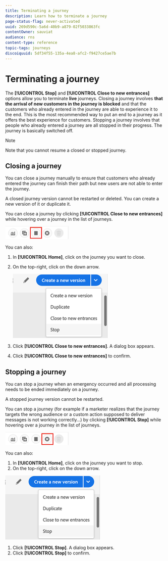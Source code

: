 ```yaml
---
title: Terminating a journey
description: Learn how to terminate a journey
page-status-flag: never-activated
uuid: 269d590c-5a6d-40b9-a879-02f5033863fc
contentOwner: sauviat
audience: rns
content-type: reference
topic-tags: journeys
discoiquuid: 5df34f55-135a-4ea8-afc2-f9427ce5ae7b
---
```


# Terminating a journey

The **[!UICONTROL Stop]** and **[!UICONTROL Close to new entrances]** options allow you to terminate **live** journeys. Closing a journey involves **that the arrival of new customers in the journey is blocked** and that the customers who already entered in the journey are able to experience it to the end. This is the most recommended way to put an end to a journey as it offers the best experience for customers. Stopping a journey involves that people who already entered a journey are all stopped in their progress. The journey is basically switched off.

>[!NOTE]
>
>Note that you cannot resume a closed or stopped journey.

## Closing a journey

You can close a journey manually to ensure that customers who already entered the journey can finish their path but new users are not able to enter the journey.

A closed journey version cannot be restarted or deleted. You can create a new version of it or duplicate it.

You can close a journey by clicking **[!UICONTROL Close to new entrances]** while hovering over a journey in the list of journeys.

![](../assets/do-not-localize/journey-finish-quick-action.png)

You can also:

1. In **[!UICONTROL Home]**, click on the journey you want to close.
1. On the top-right, click on the down arrow.

    ![](../assets/finish_drop_down_list.png)

1. Click **[!UICONTROL Close to new entrances]**. A dialog box appears.
1. Click **[!UICONTROL Close to new entrances]** to confirm.

## Stopping a journey

You can stop a journey when an emergency occurred and all processing needs to be ended immediately on a journey.

A stopped journey version cannot be restarted.

You can stop a journey (for example if a marketer realizes that the journey targets the wrong audience or a custom action supposed to deliver messages is not working correctly…) by clicking **[!UICONTROL Stop]** while hovering over a journey in the list of journeys.

![](../assets/do-not-localize/journey-stop-quick-action.png)

You can also:

1. In **[!UICONTROL Home]**, click on the journey you want to stop.
1. On the top-right, click on the down arrow.

  ![](../assets/finish_drop_down_list.png)

1. Click **[!UICONTROL Stop]**. A dialog box appears.
1. Click **[!UICONTROL Stop]** to confirm.

